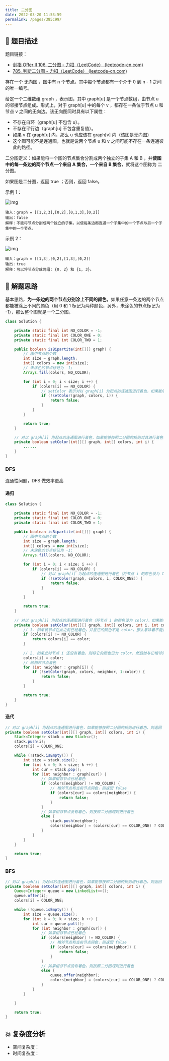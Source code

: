 ```yaml
---
title: 二分图
date: 2022-03-20 11:53:59
permalink: /pages/385c99/
---
```


## 📃 题目描述

题目链接：

- [剑指 Offer II 106. 二分图 - 力扣（LeetCode） (leetcode-cn.com)](https://leetcode-cn.com/problems/vEAB3K/)
- [785. 判断二分图 - 力扣（LeetCode） (leetcode-cn.com)](https://leetcode-cn.com/problems/is-graph-bipartite/submissions/)

存在一个 无向图 ，图中有 n 个节点。其中每个节点都有一个介于 0 到 n - 1 之间的唯一编号。

给定一个二维数组 graph ，表示图，其中 graph[u] 是一个节点数组，由节点 u 的邻接节点组成。形式上，对于 graph[u] 中的每个 v ，都存在一条位于节点 u 和节点 v 之间的无向边。该无向图同时具有以下属性：

- 不存在自环（graph[u] 不包含 u）。
- 不存在平行边（graph[u] 不包含重复值）。
- 如果 v 在 graph[u] 内，那么 u 也应该在 graph[v] 内（该图是无向图）
- 这个图可能不是连通图，也就是说两个节点 u 和 v 之间可能不存在一条连通彼此的路径。

二分图定义：如果能将一个图的节点集合分割成两个独立的子集 A 和 B ，并**使图中的每一条边的两个节点一个来自 A 集合，一个来自 B 集合**，就将这个图称为 二分图。

如果图是二分图，返回 true ；否则，返回 false。

示例 1：

![img](https://assets.leetcode.com/uploads/2020/10/21/bi2.jpg)

```
输入：graph = [[1,2,3],[0,2],[0,1,3],[0,2]]
输出：false
解释：不能将节点分割成两个独立的子集，以使每条边都连通一个子集中的一个节点与另一个子集中的一个节点。
```

示例 2：

![img](https://assets.leetcode.com/uploads/2020/10/21/bi1.jpg)

```
输入：graph = [[1,3],[0,2],[1,3],[0,2]]
输出：true
解释：可以将节点分成两组: {0, 2} 和 {1, 3}。
```

## 🔔 解题思路

基本思路，**为一条边的两个节点分别涂上不同的颜色**，如果任意一条边的两个节点都能被涂上不同的颜色（用 0 和 1 标记为两种颜色，另外，未涂色的节点标记为 -1），那么整个图就是一个二分图。


```java
class Solution {

    private static final int NO_COLOR = -1;
    private static final int COLOR_ONE = 0;
    private static final int COLOR_TWO = 1;

    public boolean isBipartite(int[][] graph) {
        // 图中节点的个数
        int size = graph.length;
        int[] colors = new int[size];
        // 未涂色的节点标记为 -1;
        Arrays.fill(colors, NO_COLOR); 

        for (int i = 0; i < size; i ++) {
            if (colors[i] == NO_COLOR) {
                // setColor 表示对以 graph[i] 为起点的连通图进行着色，如果能够按照二分图的规则进行着色，则返回 true
                if (!setColor(graph, colors, i)) {
                    return false;
                }
            }
        }

        return true;
    }

    // 对以 graph[i] 为起点的连通图进行着色，如果能够按照二分图的规则对其进行着色，则返回 true
    private boolean setColor(int[][] graph, int[] colors, int i) {
        ......
    }
}
```

### DFS

连通性问题，DFS 做效率更高

#### 递归

```java
class Solution {

    private static final int NO_COLOR = -1;
    private static final int COLOR_ONE = 0;
    private static final int COLOR_TWO = 1;

    public boolean isBipartite(int[][] graph) {
        // 图中节点的个数
        int size = graph.length;
        int[] colors = new int[size];
        // 未涂色的节点标记为 -1;
        Arrays.fill(colors, NO_COLOR); 

        for (int i = 0; i < size; i ++) {
            if (colors[i] == NO_COLOR) {
                // 对以 graph[i] 为起点的连通图进行着色（将节点 i 的颜色设为 COLOR_ONE），如果能够按照二分图的规则对其进行着色，则返回 true
                if (!setColor(graph, colors, i, COLOR_ONE)) {
                    return false;
                }
            }
        }

        return true;
    }
	
    // 对以 graph[i] 为起点的连通图进行着色（将节点 i 的颜色设为 color），如果能够按照二分图的规则对其进行着色，则返回 true  
    private boolean setColor(int[][] graph, int[] colors, int i, int color) {
        // 1. 如果该节点在此之前已经着色，并且它的颜色不是 color，那么意味着不能按照二分图的规则对图中的节点进行着色，返回 false
        if (colors[i] != NO_COLOR) {
            return colors[i] == color;
        }
        
        // 2. 如果此时节点 i 还没有着色，则将它的颜色设为 color，然后给与它相邻的节点涂上第二种颜色（1 - color）
        colors[i] = color;
        // 给相邻节点着色
        for (int neighbor : graph[i]) {
            if (!setColor(graph, colors, neighbor, 1-color)) {
                return false;
            }
        }    

        return true;
    }
}
```

#### 迭代

```java
// 对以 graph[i] 为起点的连通图进行着色，如果能够按照二分图的规则进行着色，则返回 true
private boolean setColor(int[][] graph, int[] colors, int i) {
    Stack<Integer> stack = new Stack<>();
    stack.push(i);
    colors[i] = COLOR_ONE;

    while (!stack.isEmpty()) {
        int size = stack.size();
        for (int k = 0; k < size; k ++) {
            int cur = stack.pop();
            for (int neighbor : graph[cur]) {
                // 如果相邻节点已经着色
                if (colors[neighbor] != NO_COLOR) {
                    // 相邻节点和当前节点同色，则返回 false
                    if (colors[cur] == colors[neighbor]) {
                        return false;
                    }
                }
                // 如果相邻节点没有着色，则按照二分图规则进行着色
                else {
                    stack.push(neighbor);
                    colors[neighbor] = (colors[cur] == COLOR_ONE) ? COLOR_TWO : COLOR_ONE;
                }
            }    
        }
    }

    return true;
}
```



### BFS

```java
// 对以 graph[i] 为起点的连通图进行着色，如果能够按照二分图的规则进行着色，则返回 true
private boolean setColor(int[][] graph, int[] colors, int i) {
    Queue<Integer> queue = new LinkedList<>();
    queue.offer(i);
    colors[i] = COLOR_ONE;

    while (!queue.isEmpty()) {
        int size = queue.size();
        for (int k = 0; k < size; k ++) {
            int cur = queue.poll();
            for (int neighbor : graph[cur]) {
                // 如果相邻节点已经着色
                if (colors[neighbor] != NO_COLOR) {
                    // 相邻节点和当前节点同色，则返回 false
                    if (colors[cur] == colors[neighbor]) {
                        return false;
                    }
                }
                // 如果相邻节点没有着色，则按照二分图规则进行着色
                else {
                    queue.offer(neighbor);
                    colors[neighbor] = (colors[cur] == COLOR_ONE) ? COLOR_TWO : COLOR_ONE;
                }
            }    
        }

    }

    return true;
}
```

## 💥 复杂度分析

- 空间复杂度：
- 时间复杂度：

